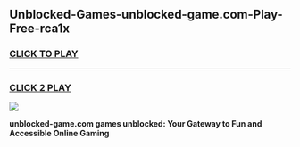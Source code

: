 
## Unblocked-Games-unblocked-game.com-Play-Free-rca1x
<h3>
<a href="https://premium76.site?title=unblocked-game.com&ref=23A">CLICK TO PLAY</a></h3>
<hr>

<h3>
<a href="https://premium76.site?title=unblocked-game.com&ref=23A">CLICK 2 PLAY</a>
  
</h3>

<a href="https://premium76.site?title=unblocked-game.com&ref=23A"><img src="https://clearcache.store/games.png"></a>


**unblocked-game.com games unblocked: Your Gateway to Fun and Accessible Online Gaming**
